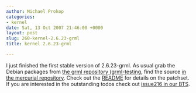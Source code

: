 ```yaml
---
author: Michael Prokop
categories:
- kernel
date: Sat, 13 Oct 2007 21:46:00 +0000
layout: post
slug: 260-kernel-2.6.23-grml
title: kernel 2.6.23-grml

---
```

I just finished the first stable version of 2\.6\.23\-grml. As usual grab the Debian packages from [the grml repository (grml\-testing](http://deb.grml.org/), find the source [in the mercurial repository](http://hg.grml.org/grml-kernel). Check out the [README](http://hg.grml.org/grml-kernel/file/tip/2.6.23/README) for details on the patchset. If you are interested in the outstanding todos check out [issue216 in our BTS](http://bts.grml.org/grml/issue216).
